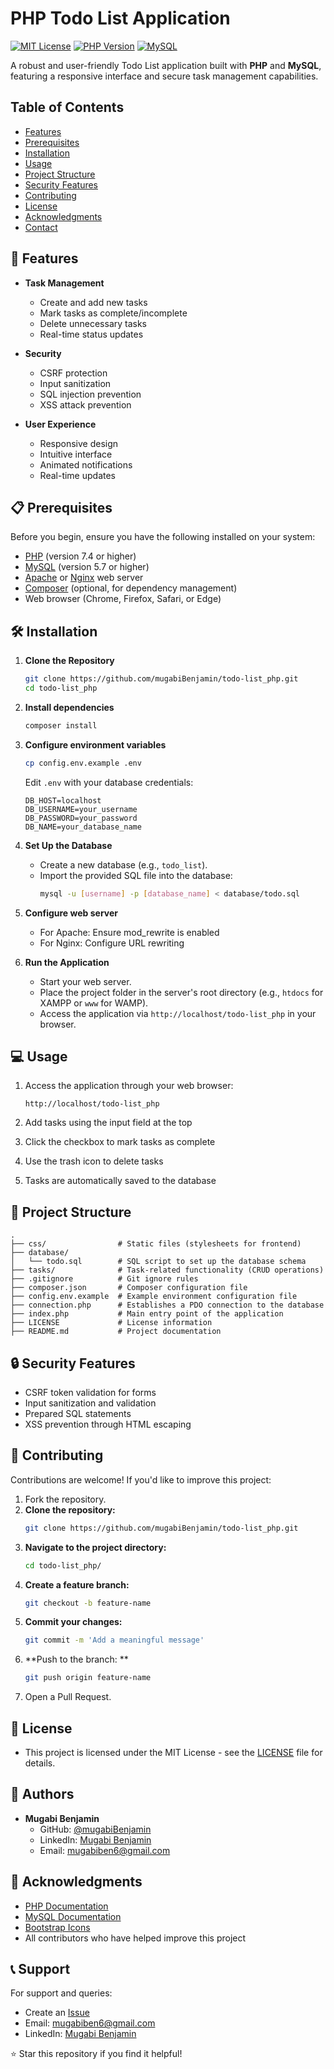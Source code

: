 # PHP Todo List Application

[![MIT License](https://img.shields.io/badge/License-MIT-green.svg)](https://choosealicense.com/licenses/mit/)
[![PHP Version](https://img.shields.io/badge/PHP-7.4%2B-blue.svg)](https://www.php.net/downloads)
[![MySQL](https://img.shields.io/badge/MySQL-5.7%2B-orange.svg)](https://www.mysql.com)

A robust and user-friendly Todo List application built with **PHP** and **MySQL**, featuring a responsive interface and secure task management capabilities.

## Table of Contents
- [Features](#features)
- [Prerequisites](#prerequisites)
- [Installation](#installation)
- [Usage](#usage)
- [Project Structure](#project-structure)
- [Security Features](#-security-features)
- [Contributing](#contributing)
- [License](#license)
- [Acknowledgments](#acknowledgments)
- [Contact](#contact)

## 🚀 Features

- **Task Management**
  - Create and add new tasks
  - Mark tasks as complete/incomplete
  - Delete unnecessary tasks
  - Real-time status updates
  
- **Security**
  - CSRF protection
  - Input sanitization
  - SQL injection prevention
  - XSS attack prevention

- **User Experience**
  - Responsive design
  - Intuitive interface
  - Animated notifications
  - Real-time updates

## 📋 Prerequisites

Before you begin, ensure you have the following installed on your system:

- [PHP](https://www.php.net/downloads) (version 7.4 or higher)
- [MySQL](https://www.mysql.com/downloads/) (version 5.7 or higher)
- [Apache](https://httpd.apache.org/download.cgi) or [Nginx](https://nginx.org/en/download.html) web server
- [Composer](https://getcomposer.org/download/) (optional, for dependency management)
- Web browser (Chrome, Firefox, Safari, or Edge)

## 🛠️ Installation

1. **Clone the Repository**

   ```bash
   git clone https://github.com/mugabiBenjamin/todo-list_php.git
   cd todo-list_php
   ```

2. **Install dependencies**
   ```bash
   composer install
   ```

3. **Configure environment variables**
   ```bash
   cp config.env.example .env
   ```
   Edit `.env` with your database credentials:
   ```env
   DB_HOST=localhost
   DB_USERNAME=your_username
   DB_PASSWORD=your_password
   DB_NAME=your_database_name
   ```

4. **Set Up the Database**
   - Create a new database (e.g., `todo_list`).
   - Import the provided SQL file into the database:
     ```bash
     mysql -u [username] -p [database_name] < database/todo.sql
     ```

5. **Configure web server**
   - For Apache: Ensure mod_rewrite is enabled
   - For Nginx: Configure URL rewriting

6. **Run the Application**
   - Start your web server.
   - Place the project folder in the server's root directory (e.g., `htdocs` for XAMPP or `www` for WAMP).
   - Access the application via `http://localhost/todo-list_php` in your browser.

## 💻 Usage

1. Access the application through your web browser:
   ```
   http://localhost/todo-list_php
   ```

2. Add tasks using the input field at the top
3. Click the checkbox to mark tasks as complete
4. Use the trash icon to delete tasks
5. Tasks are automatically saved to the database

## 🔧 Project Structure

```
.
├── css/                # Static files (stylesheets for frontend)
├── database/
│   └── todo.sql        # SQL script to set up the database schema
├── tasks/              # Task-related functionality (CRUD operations)
├── .gitignore          # Git ignore rules
├── composer.json       # Composer configuration file
├── config.env.example  # Example environment configuration file
├── connection.php      # Establishes a PDO connection to the database
├── index.php           # Main entry point of the application
├── LICENSE             # License information
├── README.md           # Project documentation
```

## 🔒 Security Features

- CSRF token validation for forms
- Input sanitization and validation
- Prepared SQL statements
- XSS prevention through HTML escaping

## 🤝 Contributing

Contributions are welcome! If you'd like to improve this project:

1. Fork the repository.
2. **Clone the repository:**
   ```bash
   git clone https://github.com/mugabiBenjamin/todo-list_php.git
   ```
3. **Navigate to the project directory:**
   ```bash
   cd todo-list_php/
   ```
4. **Create a feature branch:**
   ```bash
   git checkout -b feature-name
   ```
5. **Commit your changes:**
   ```bash
   git commit -m 'Add a meaningful message'
   ```
6. **Push to the branch: **
   ```bash
   git push origin feature-name
   ```
7. Open a Pull Request.

## 📝 License

- This project is licensed under the MIT License - see the [LICENSE](./LICENSE) file for details.

## 👥 Authors

- **Mugabi Benjamin**
  - GitHub: [@mugabiBenjamin](https://github.com/mugabiBenjamin)
  - LinkedIn: [Mugabi Benjamin](https://www.linkedin.com/in/mugabi-benjamin-156603224/)
  - Email: mugabiben6@gmail.com

## 🙏 Acknowledgments

- [PHP Documentation](https://www.php.net/docs.php)
- [MySQL Documentation](https://dev.mysql.com/doc/)
- [Bootstrap Icons](https://icons.getbootstrap.com/)
- All contributors who have helped improve this project

## 📞 Support

For support and queries:
- Create an [Issue](https://github.com/mugabiBenjamin/todo-list_php/issues)
- Email: mugabiben6@gmail.com
- LinkedIn: [Mugabi Benjamin](https://www.linkedin.com/in/mugabi-benjamin-156603224/)

⭐ Star this repository if you find it helpful!
